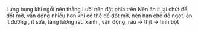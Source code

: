 Lưng bụng khi ngồi nên thẳng
Lưỡi nên đặt phía trên
Nên ăn ít lại chút để đốt mỡ, vận động nhiều hơn khi có thể để đốt mỡ, nên hạn chế đồ ngọt, ăn ít đường , ít sữa, tăng lượng rau xanh , vận động, rau -> thịt -> tinh bột